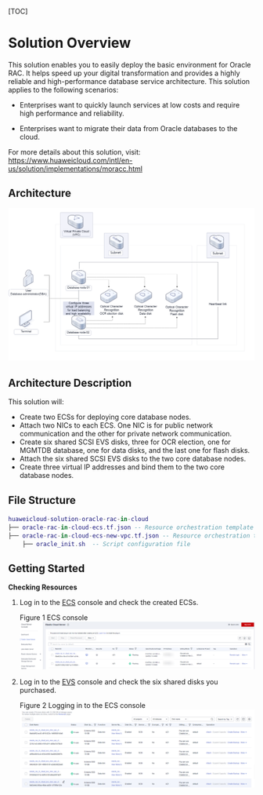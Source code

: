 [TOC]

**Solution Overview**
===============
This solution enables you to easily deploy the basic environment for Oracle RAC. It helps speed up your digital transformation and provides a highly reliable and high-performance database service architecture. This solution applies to the following scenarios:

- Enterprises want to quickly launch services at low costs and require high performance and reliability.

- Enterprises want to migrate their data from Oracle databases to the cloud.

For more details about this solution, visit: https://www.huaweicloud.com/intl/en-us/solution/implementations/moracc.html

**Architecture**
---------------
![Solution Architecture](./document/oracle-rac-in-cloud.png)

**Architecture Description**
---------------
This solution will:
- Create two ECSs for deploying core database nodes.
- Attach two NICs to each ECS. One NIC is for public network communication and the other for private network communication.
- Create six shared SCSI EVS disks, three for OCR election, one for MGMTDB database, one for data disks, and the last one for flash disks.
- Attach the six shared SCSI EVS disks to the two core database nodes.
- Create three virtual IP addresses and bind them to the two core database nodes.

**File Structure**
---------------

``` lua
huaweicloud-solution-oracle-rac-in-cloud
├── oracle-rac-in-cloud-ecs.tf.json -- Resource orchestration template for ECSs and an existing VPC
├── oracle-rac-in-cloud-ecs-new-vpc.tf.json -- Resource orchestration template for ECSs and a new VPC
    ├── oracle_init.sh  -- Script configuration file
```
**Getting Started**
---------------

**Checking Resources**

1. Log in to the [ECS](https://console-intl.huaweicloud.com/ecm/?agencyId=WOmAijZnbElNjCFzTVDl4aJQAgdaTUMD&region=ap-southeast-3&locale=en-us#/ecs/manager/vmList) console and check the created ECSs.

	Figure 1 ECS console
	![ECS console](./document/readme-image-001.png)

2. Log in to the [EVS](https://console-intl.huaweicloud.com/ecm/?agencyId=WOmAijZnbElNjCFzTVDl4aJQAgdaTUMD&region=ap-southeast-3&locale=en-us#/evs/manager/volumelist) console and check the six shared disks you purchased.

	Figure 2 Logging in to the ECS console
	![Solution Architecture](./document/readme-image-002.png)

